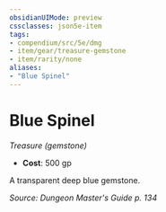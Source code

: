 ```yaml
---
obsidianUIMode: preview
cssclasses: json5e-item
tags:
- compendium/src/5e/dmg
- item/gear/treasure-gemstone
- item/rarity/none
aliases: 
- "Blue Spinel"
---
```

# Blue Spinel
*Treasure (gemstone)*  

- **Cost**: 500 gp

A transparent deep blue gemstone.

*Source: Dungeon Master's Guide p. 134*